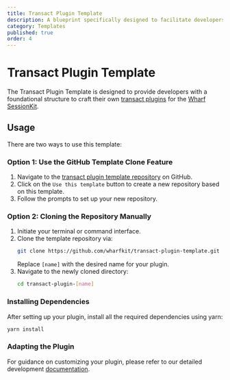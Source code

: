 ```yaml
---
title: Transact Plugin Template
description: A blueprint specifically designed to facilitate developers in creating transaction plugins for integration with the Wharf SessionKit.
category: Templates
published: true
order: 4
---
```


# Transact Plugin Template

The Transact Plugin Template is designed to provide developers with a foundational structure to craft their own [transact plugins](/docs/session-kit/plugin-transact) for the [Wharf SessionKit](/docs/session-kit).

## Usage

There are two ways to use this template:

### Option 1: Use the GitHub Template Clone Feature
   1. Navigate to the [transact plugin template repository](https://github.com/wharfkit/transact-plugin-template) on GitHub.
   2. Click on the `Use this template` button to create a new repository based on this template.
   3. Follow the prompts to set up your new repository.

### Option 2: Cloning the Repository Manually
   1. Initiate your terminal or command interface.
   2. Clone the template repository via:
      ```bash
      git clone https://github.com/wharfkit/transact-plugin-template.git transact-plugin-[name]
      ```
      Replace `[name]` with the desired name for your plugin.
   3. Navigate to the newly cloned directory:
      ```bash
      cd transact-plugin-[name]
      ```

### Installing Dependencies

After setting up your plugin, install all the required dependencies using yarn:

```bash
yarn install
```

### Adapting the Plugin

For guidance on customizing your plugin, please refer to our detailed development [documentation](/docs/session-kit/plugin-transact#development).
